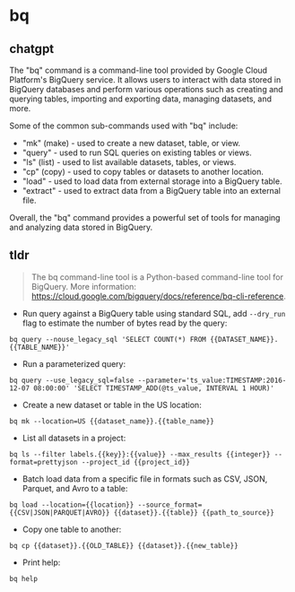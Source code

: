 # bq 
## chatgpt 
The "bq" command is a command-line tool provided by Google Cloud Platform's BigQuery service. It allows users to interact with data stored in BigQuery databases and perform various operations such as creating and querying tables, importing and exporting data, managing datasets, and more. 

Some of the common sub-commands used with "bq" include:

- "mk" (make) - used to create a new dataset, table, or view.
- "query" - used to run SQL queries on existing tables or views.
- "ls" (list) - used to list available datasets, tables, or views.
- "cp" (copy) - used to copy tables or datasets to another location.
- "load" - used to load data from external storage into a BigQuery table.
- "extract" - used to extract data from a BigQuery table into an external file.

Overall, the "bq" command provides a powerful set of tools for managing and analyzing data stored in BigQuery. 

## tldr 
 
> The bq command-line tool is a Python-based command-line tool for BigQuery.
> More information: <https://cloud.google.com/bigquery/docs/reference/bq-cli-reference>.

- Run query against a BigQuery table using standard SQL, add `--dry_run` flag to estimate the number of bytes read by the query:

`bq query --nouse_legacy_sql 'SELECT COUNT(*) FROM {{DATASET_NAME}}.{{TABLE_NAME}}'`

- Run a parameterized query:

`bq query --use_legacy_sql=false --parameter='ts_value:TIMESTAMP:2016-12-07 08:00:00' 'SELECT TIMESTAMP_ADD(@ts_value, INTERVAL 1 HOUR)'`

- Create a new dataset or table in the US location:

`bq mk --location=US {{dataset_name}}.{{table_name}}`

- List all datasets in a project:

`bq ls --filter labels.{{key}}:{{value}} --max_results {{integer}} --format=prettyjson --project_id {{project_id}}`

- Batch load data from a specific file in formats such as CSV, JSON, Parquet, and Avro to a table:

`bq load --location={{location}} --source_format={{CSV|JSON|PARQUET|AVRO}} {{dataset}}.{{table}} {{path_to_source}}`

- Copy one table to another:

`bq cp {{dataset}}.{{OLD_TABLE}} {{dataset}}.{{new_table}}`

- Print help:

`bq help`
